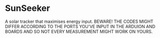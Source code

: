 # SunSeeker
A solar tracker that maximises energy input. BEWARE! THE CODES MIGHT DIFFER ACCORDING TO THE PORTS 
YOU'VE INPUT IN THE ARDUION AND BOARDS AND SO NOT EVERY MEASUREMENT MIGHT WORK ON YOURS.
